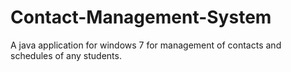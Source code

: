 # Contact-Management-System
A java application for windows 7 for management of contacts and schedules of any students.
